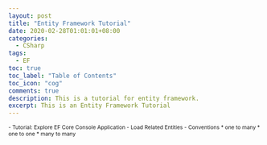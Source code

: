```yaml
---
layout: post
title: "Entity Framework Tutorial"
date: 2020-02-28T01:01:01+08:00
categories:
  - CSharp
tags:
  - EF
toc: true
toc_label: "Table of Contents"
toc_icon: "cog"
comments: true
description: This is a tutorial for entity framework.
excerpt: This is an Entity Framework Tutorial
---
```

<span style="font-size: 0.75em;">
<span>
- <a href="/blog/csharp/2020/02/25/Tutorial-Explore-EF-Core-Console-Application/" style="cursor: pointer;text-decoration: none;">Tutorial: Explore EF Core Console Application</a>
- <a href="/blog/csharp/2020/02/28/EF-Core-Load-Related-Entities/" style="cursor: pointer;text-decoration: none;" >Load Related Entities</a>
- Conventions
	* one to many
	* one to one
	* many to many